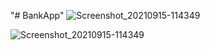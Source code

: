 "# BankApp" 
![Screenshot_20210915-114349](https://user-images.githubusercontent.com/69763830/133373151-11be4285-c78b-4dce-98c4-567b83e4bcff.png)


![Screenshot_20210915-114349](https://user-images.githubusercontent.com/69763830/133372998-17bb0179-5f54-4f55-a482-72e6c9d13690.png)
